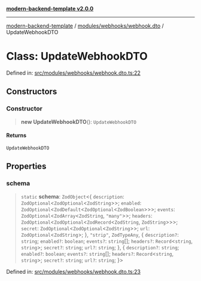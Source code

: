 [**modern-backend-template v2.0.0**](../../../../README.md)

***

[modern-backend-template](../../../../modules.md) / [modules/webhooks/webhook.dto](../README.md) / UpdateWebhookDTO

# Class: UpdateWebhookDTO

Defined in: [src/modules/webhooks/webhook.dto.ts:22](https://github.com/maemreyo/saas-4cus-nodejs/blob/1a77de11cd6eaefe66c31c7f5de281673fc25ce5/src/modules/webhooks/webhook.dto.ts#L22)

## Constructors

### Constructor

> **new UpdateWebhookDTO**(): `UpdateWebhookDTO`

#### Returns

`UpdateWebhookDTO`

## Properties

### schema

> `static` **schema**: `ZodObject`\<\{ `description`: `ZodOptional`\<`ZodOptional`\<`ZodString`\>\>; `enabled`: `ZodOptional`\<`ZodDefault`\<`ZodOptional`\<`ZodBoolean`\>\>\>; `events`: `ZodOptional`\<`ZodArray`\<`ZodString`, `"many"`\>\>; `headers`: `ZodOptional`\<`ZodOptional`\<`ZodRecord`\<`ZodString`, `ZodString`\>\>\>; `secret`: `ZodOptional`\<`ZodOptional`\<`ZodString`\>\>; `url`: `ZodOptional`\<`ZodString`\>; \}, `"strip"`, `ZodTypeAny`, \{ `description?`: `string`; `enabled?`: `boolean`; `events?`: `string`[]; `headers?`: `Record`\<`string`, `string`\>; `secret?`: `string`; `url?`: `string`; \}, \{ `description?`: `string`; `enabled?`: `boolean`; `events?`: `string`[]; `headers?`: `Record`\<`string`, `string`\>; `secret?`: `string`; `url?`: `string`; \}\>

Defined in: [src/modules/webhooks/webhook.dto.ts:23](https://github.com/maemreyo/saas-4cus-nodejs/blob/1a77de11cd6eaefe66c31c7f5de281673fc25ce5/src/modules/webhooks/webhook.dto.ts#L23)
